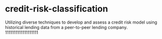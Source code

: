 # credit-risk-classification
Utilizing diverse techniques to develop and assess a credit risk model using historical lending data from a peer-to-peer lending company.
1111111111111111111
